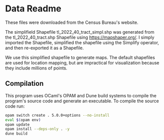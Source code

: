 Data Readme
===========

These files were downloaded from the Census Bureau's website.

The simplifield Shapefile tl_2022_40_tract_simpl.shp was generated from the tl_2022_40_tract.shp Shapefile using https://mapshaper.org/. I simply imported the Shapefile, simplified the shapefile using the Simplify operator, and then re-exported it as a Shapefile.

We use this simplified shapefile to generate maps. The default shapefiles are used for location mapping, but are impractical for visualization because they include millions of points.

Compilation
-----------

This program uses OCaml's OPAM and Dune build systems to compile the program's source code and generate an executable. To compile the source code run:

```bash
opam switch create . 5.0.0+options --no-install
eval $(opam env)
opam update
opam install --deps-only . -y
dune build
```